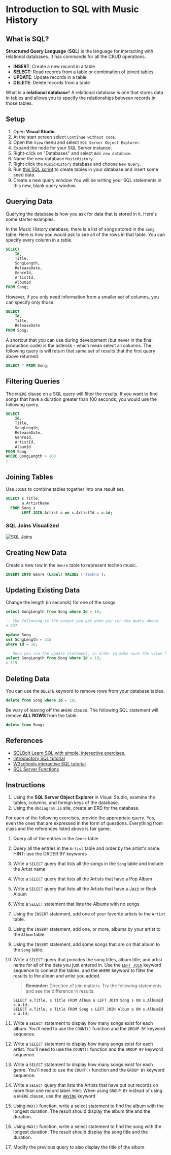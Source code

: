 # Introduction to SQL with Music History

## What is SQL?

**Structured Query Language** (**SQL**) is the language for interacting with relational databases. It has commands for all the CRUD operations.

* **INSERT**: Create a new record in a table
* **SELECT**: Read records from a table or combination of joined tables
* **UPDATE**: Update records in a table
* **DELETE**: Delete records from a table

What is a **relational database**? A relational database is one that stores data in tables and allows you to specify the relationships between records in those tables.

## Setup

1. Open **Visual Studio**.
1. At the start screen select `Continue without code`.
1. Open the `View` menu and select `SQL Server Object Explorer`.
1. Expand the node for your SQL Server instance.
1. Right-click on "Databases" and select `Add new database`.
1. Name the new database `MusicHistory`.
1. Right click the `MusicHistory` database and choose `New Query`.
1. Run [this SQL script](./assets/musichistory.sqlserver.sql) to create tables in your database and insert some seed data.
1. Create a new query window You will be writing your SQL statements in this new, blank query window.

## Querying Data

Querying the database is how you ask for data that is stored in it. Here's some starter examples.

In the Music History database, there is a list of songs stored in the `Song` table. Here is how you would ask to see all of the rows in that table. You can specify every column in a table.

```sql
SELECT
    Id,
    Title,
    SongLength,
    ReleaseDate,
    GenreId,
    ArtistId,
    AlbumId
FROM Song;
```

However, if you only need information from a smaller set of columns, you can specify only those.

```sql
SELECT
    Id,
    Title,
    ReleaseDate
FROM Song;
```

A shortcut that you can use during development (but never in the final production code) is the asterisk - which mean select all columns. The following query is will return that same set of results that the first query above returned.

```sql
SELECT * FROM Song;
```

## Filtering Queries

The `WHERE` clause on a SQL query will filter the results. If you want to find songs that have a duration greater than 100 seconds, you would use the following query.

```sql
SELECT
    Id,
    Title,
    SongLength,
    ReleaseDate,
    GenreId,
    ArtistId,
    AlbumId
FROM Song
WHERE SongLength > 100
;
```

## Joining Tables

Use `JOIN`s to combine tables together into one result set.

```sql
SELECT s.Title,
       a.ArtistName
  FROM Song s
       LEFT JOIN Artist a on s.ArtistId = a.id;
```

### SQL Joins Visualized
![SQL Joins](./images/SQL_Joins.svg)

## Creating New Data

Create a new row in the `Genre` table to represent techno music.

```sql
INSERT INTO Genre (Label) VALUES ('Techno');
```

## Updating Existing Data

Change the length (in seconds) for one of the songs.

```sql
select SongLength from Song where Id = 18;

-- The following is the output you get when you run the query above.
> 237

update Song
set SongLength = 515
where Id = 18;

-- Once you run the update statement, in order to make sure the value has changed, we run the select query again.
select SongLength from Song where Id = 18;
> 515
```

## Deleting Data

You can use the `DELETE` keyword to remove rows from your database tables.

```sql
delete from Song where Id = 18;
```

Be wary of leaving off the `WHERE` clause. The following SQL statement will remove **ALL ROWS** from the table.

```sql
delete from Song;
```



## References

* [SQLBolt Learn SQL with simple, interactive exercises.](https://sqlbolt.com/)
* [Introductory SQL tutorial](http://www.sqlcourse.com/)
* [W3schools interactive SQL tutorial](https://www.w3schools.com/sql/sql_intro.asp)
* [SQL Server Functions](https://www.w3schools.com/sqL/sql_ref_sqlserver.asp)

## Instructions

1. Using the **SQL Server Object Explorer** in Visual Studio, examine the tables, columns, and foreign keys of the database.
1. Using the `dbdiagram.io` site, create an ERD for the database.

For each of the following exercises, provide the appropriate query. Yes, even the ones that are expressed in the form of questions. Everything from class and the references listed above is fair game.

1. Query all of the entries in the `Genre` table
1. Query all the entries in the `Artist` table and order by the artist's name. HINT: use the ORDER BY keywords
1. Write a `SELECT` query that lists all the songs in the `Song` table and include the Artist name
1. Write a `SELECT` query that lists all the Artists that have a Pop Album
1. Write a `SELECT` query that lists all the Artists that have a Jazz or Rock Album
1. Write a `SELECT` statement that lists the Albums with no songs
1. Using the `INSERT` statement, add one of your favorite artists to the `Artist` table.
1. Using the `INSERT` statement, add one, or more, albums by your artist to the `Album` table.
1. Using the `INSERT` statement, add some songs that are on that album to the `Song` table.
1. Write a `SELECT` query that provides the song titles, album title, and artist name for all of the data you just entered in. Use the [`LEFT JOIN`](https://www.tutorialspoint.com/sql/sql-using-joins.htm) keyword sequence to connect the tables, and the `WHERE` keyword to filter the results to the album and artist you added.
    > **Reminder:** Direction of join matters. Try the following statements and see the difference in results.

    ```
    SELECT a.Title, s.Title FROM Album a LEFT JOIN Song s ON s.AlbumId = a.Id;
    SELECT a.Title, s.Title FROM Song s LEFT JOIN Album a ON s.AlbumId = a.Id;
    ```
1. Write a `SELECT` statement to display how many songs exist for each album. You'll need to use the `COUNT()` function and the `GROUP BY` keyword sequence.
1. Write a `SELECT` statement to display how many songs exist for each artist. You'll need to use the `COUNT()` function and the `GROUP BY` keyword sequence.
1. Write a `SELECT` statement to display how many songs exist for each genre. You'll need to use the `COUNT()` function and the `GROUP BY` keyword sequence.
1. Write a `SELECT` query that lists the Artists that have put out records on more than one record label. Hint: When using `GROUP BY` instead of using a `WHERE` clause, use the [`HAVING`](https://www.tutorialspoint.com/sql/sql-having-clause.htm) keyword
1. Using `MAX()` function, write a select statement to find the album with the longest duration. The result should display the album title and the duration.
1. Using `MAX()` function, write a select statement to find the song with the longest duration. The result should display the song title and the duration.
1. Modify the previous query to also display the title of the album.
